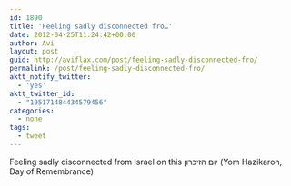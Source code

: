 ```yaml
---
id: 1890
title: 'Feeling sadly disconnected fro…'
date: 2012-04-25T11:24:42+00:00
author: Avi
layout: post
guid: http://aviflax.com/post/feeling-sadly-disconnected-fro/
permalink: /post/feeling-sadly-disconnected-fro/
aktt_notify_twitter:
  - 'yes'
aktt_twitter_id:
  - "195171484434579456"
categories:
  - none
tags:
  - tweet
---
```

Feeling sadly disconnected from Israel on this יום הזיכרון (Yom Hazikaron, Day of Remembrance)